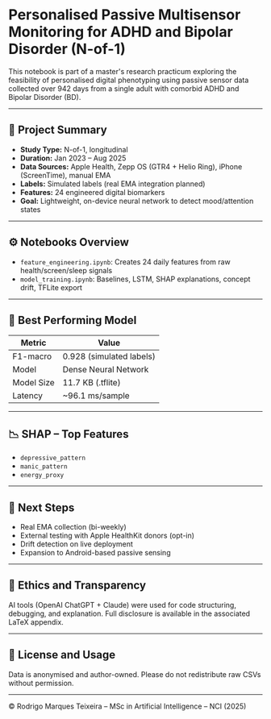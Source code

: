 # Personalised Passive Multisensor Monitoring for ADHD and Bipolar Disorder (N-of-1)

This notebook is part of a master's research practicum exploring the feasibility of personalised digital phenotyping using passive sensor data collected over 942 days from a single adult with comorbid ADHD and Bipolar Disorder (BD).

---

## 🧠 Project Summary

- **Study Type:** N-of-1, longitudinal
- **Duration:** Jan 2023 – Aug 2025
- **Data Sources:** Apple Health, Zepp OS (GTR4 + Helio Ring), iPhone (ScreenTime), manual EMA
- **Labels:** Simulated labels (real EMA integration planned)
- **Features:** 24 engineered digital biomarkers
- **Goal:** Lightweight, on-device neural network to detect mood/attention states

---

## ⚙️ Notebooks Overview

- `feature_engineering.ipynb`: Creates 24 daily features from raw health/screen/sleep signals
- `model_training.ipynb`: Baselines, LSTM, SHAP explanations, concept drift, TFLite export

---

## 🧪 Best Performing Model

| Metric       | Value                 |
|--------------|------------------------|
| F1-macro     | 0.928 (simulated labels) |
| Model        | Dense Neural Network    |
| Model Size   | 11.7 KB (.tflite)       |
| Latency      | ~96.1 ms/sample         |

---

## 📉 SHAP – Top Features

- `depressive_pattern`
- `manic_pattern`
- `energy_proxy`

---

## 🔁 Next Steps

- Real EMA collection (bi-weekly)
- External testing with Apple HealthKit donors (opt-in)
- Drift detection on live deployment
- Expansion to Android-based passive sensing

---

## 🧩 Ethics and Transparency

AI tools (OpenAI ChatGPT + Claude) were used for code structuring, debugging, and explanation. Full disclosure is available in the associated LaTeX appendix.

---

## 📄 License and Usage

Data is anonymised and author-owned. Please do not redistribute raw CSVs without permission.

---

© Rodrigo Marques Teixeira – MSc in Artificial Intelligence – NCI (2025)
